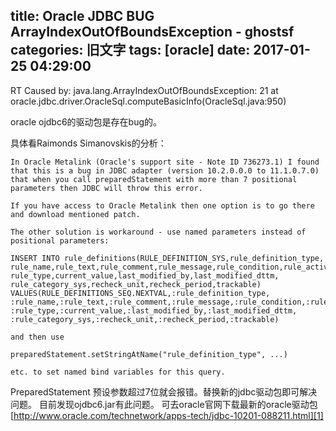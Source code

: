 title: Oracle JDBC BUG ArrayIndexOutOfBoundsException - ghostsf
categories: 旧文字
tags: [oracle]
date: 2017-01-25 04:29:00
---
RT 
Caused by: java.lang.ArrayIndexOutOfBoundsException: 21
at oracle.jdbc.driver.OracleSql.computeBasicInfo(OracleSql.java:950)

oracle ojdbc6的驱动包是存在bug的。

具体看Raimonds Simanovskis的分析：

    In Oracle Metalink (Oracle's support site - Note ID 736273.1) I found that this is a bug in JDBC adapter (version 10.2.0.0.0 to 11.1.0.7.0) that when you call preparedStatement with more than 7 positional parameters then JDBC will throw this error.
    
    If you have access to Oracle Metalink then one option is to go there and download mentioned patch.
    
    The other solution is workaround - use named parameters instead of positional parameters:
    
    INSERT INTO rule_definitions(RULE_DEFINITION_SYS,rule_definition_type,
    rule_name,rule_text,rule_comment,rule_message,rule_condition,rule_active,
    rule_type,current_value,last_modified_by,last_modified_dttm,
    rule_category_sys,recheck_unit,recheck_period,trackable)
    VALUES(RULE_DEFINITIONS_SEQ.NEXTVAL,:rule_definition_type,
    :rule_name,:rule_text,:rule_comment,:rule_message,:rule_condition,:rule_active,
    :rule_type,:current_value,:last_modified_by,:last_modified_dttm,
    :rule_category_sys,:recheck_unit,:recheck_period,:trackable)
    
    and then use
    
    preparedStatement.setStringAtName("rule_definition_type", ...)
    
    etc. to set named bind variables for this query.

PreparedStatement 预设参数超过7位就会报错。替换新的jdbc驱动包即可解决问题。
目前发现ojdbc6.jar有此问题。
可去oracle官网下载最新的oracle驱动包
[http://www.oracle.com/technetwork/apps-tech/jdbc-10201-088211.html][1]


  [1]: http://www.oracle.com/technetwork/apps-tech/jdbc-10201-088211.html